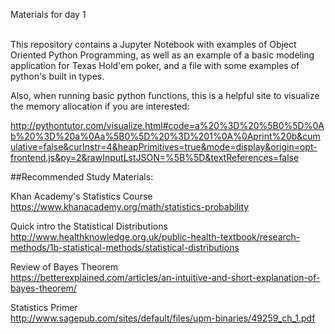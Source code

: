 Materials for day 1 <br/><br/>

This repository contains a Jupyter Notebook with examples of Object Oriented Python Programming, as well as an example of a basic modeling application for Texas Hold'em poker, and a file with some examples of python's built in types.

Also, when running basic python functions, this is a helpful site to visualize the memory allocation if you are interested:

http://pythontutor.com/visualize.html#code=a%20%3D%20%5B0%5D%0Ab%20%3D%20a%0Aa%5B0%5D%20%3D%201%0A%0Aprint%20b&cumulative=false&curInstr=4&heapPrimitives=true&mode=display&origin=opt-frontend.js&py=2&rawInputLstJSON=%5B%5D&textReferences=false



##Recommended Study Materials:


Khan Academy's Statistics Course <br/>
https://www.khanacademy.org/math/statistics-probability

Quick intro the Statistical Distributions <br/>
http://www.healthknowledge.org.uk/public-health-textbook/research-methods/1b-statistical-methods/statistical-distributions

Review of Bayes Theorem <br/>
https://betterexplained.com/articles/an-intuitive-and-short-explanation-of-bayes-theorem/

Statistics Primer <br/>
http://www.sagepub.com/sites/default/files/upm-binaries/49259_ch_1.pdf
